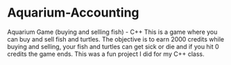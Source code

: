 # Aquarium-Accounting
Aquarium Game (buying and selling fish) - C++
This is a game where you can buy and sell fish and turtles. 
The objective is to earn 2000 credits while buying and selling, your fish and turtles can get sick or die and if you hit 0 credits the game ends. 
This was a fun project I did for my C++ class. 
